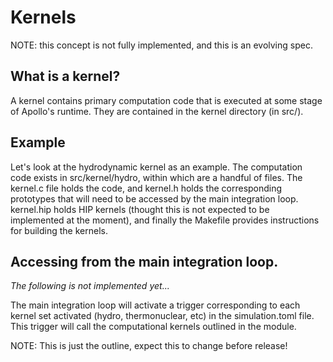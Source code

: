 # Kernels

NOTE: this concept is not fully implemented, and this is an evolving spec.

## What is a kernel?
A kernel contains primary computation code that is executed at some stage of 
Apollo's runtime. They are contained in the kernel directory (in src/). 

## Example
Let's look at the hydrodynamic kernel as an example. The computation code
exists in src/kernel/hydro, within which are a handful of files. The kernel.c
file holds the code, and kernel.h holds the corresponding prototypes that 
will need to be accessed by the main integration loop. kernel.hip holds HIP 
kernels (thought this is not expected to be implemented at the moment), and
finally the Makefile provides instructions for building the kernels.

## Accessing from the main integration loop.
_The following is not implemented yet..._

The main integration loop will activate a trigger corresponding to each kernel
set activated (hydro, thermonuclear, etc) in the simulation.toml file. This 
trigger will call the computational kernels outlined in the module.

NOTE: This is just the outline, expect this to change before release!
